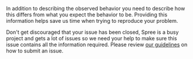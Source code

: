 In addition to describing the observed behavior you need to describe how this differs from what you expect the behavior to be. Providing this information helps save us time when trying to reproduce your problem.

Don't get discouraged that your issue has been closed, Spree is a busy project and gets a lot of issues so we need your help to make sure this issue contains all the information required. Please review [our guidelines](http://dev.spreecommerce.com/issues#reporting-requirements) on how to submit an issue.
